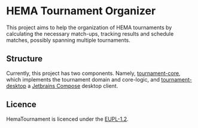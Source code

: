HEMA Tournament Organizer
=========================

This project aims to help the organization of HEMA tournaments by calculating the necessary match-ups,
tracking results and schedule matches, possibly spanning multiple tournaments.

## Structure

Currently, this project has two components.
Namely, [tournament-core](./tournament-core), which implements the tournament domain and core-logic, 
and [tournament-desktop](./tournament-desktop) a [Jetbrains Compose](https://www.jetbrains.com/de-de/lp/compose-multiplatform/) desktop client.

## Licence

HemaTournament is licenced under the [EUPL-1.2](https://joinup.ec.europa.eu/collection/eupl/eupl-text-eupl-12).
